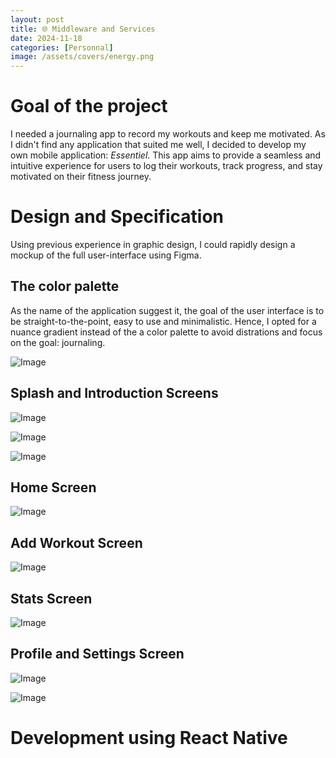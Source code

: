 ```yaml
---
layout: post
title: 🌐 Middleware and Services
date: 2024-11-18
categories: [Personnal]
image: /assets/covers/energy.png
---
```


# Goal of the project
I needed a journaling app to record my workouts and keep me motivated. As I didn't find any application that suited me well, I decided to develop my own mobile application: *Essentiel*. This app aims to provide a seamless and intuitive experience for users to log their workouts, track progress, and stay motivated on their fitness journey.


# Design and Specification

Using previous experience in graphic design, I could rapidly design a mockup of the full user-interface using Figma.

## The color palette

As the name of the application suggest it, the goal of the user interface is to be straight-to-the-point, easy to use and minimalistic. Hence, I opted for a nuance gradient instead of the a color palette to avoid distrations and focus on the goal: journaling.

![Image](/assets/posts-images/personnal/workout-app/palette.png)

## Splash and Introduction Screens

![Image](/assets/posts-images/personnal/workout-app/Splash.png)

![Image](/assets/posts-images/personnal/workout-app/Introduction.png)

![Image](/assets/posts-images/personnal/workout-app/Introduction-1.png)

## Home Screen

![Image](/assets/posts-images/personnal/workout-app/Home.png)


## Add Workout Screen

![Image](/assets/posts-images/personnal/workout-app/AddWorkout.png)


## Stats Screen

![Image](/assets/posts-images/personnal/workout-app/Stats.png)

## Profile and Settings Screen

![Image](/assets/posts-images/personnal/workout-app/Profile.png)

![Image](/assets/posts-images/personnal/workout-app/Settings.png)

# Development using React Native

